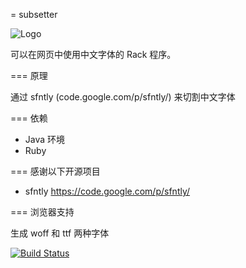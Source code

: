 = subsetter

![Logo](https://raw.github.com/hxgdzyuyi/AlexPic/master/skin/alexpic_m.png)

可以在网页中使用中文字体的 Rack 程序。

=== 原理

通过 sfntly (code.google.com/p/sfntly/) 来切割中文字体

=== 依赖

- Java 环境
- Ruby

=== 感谢以下开源项目

- sfntly https://code.google.com/p/sfntly/

=== 浏览器支持

生成 woff 和 ttf 两种字体


[![Build Status](https://secure.travis-ci.org/hxgdzyuyi/cjk-subsetter.png)](http://travis-ci.org/hxgdzyuyi/cjk-subsetter)
